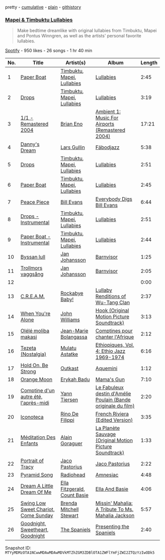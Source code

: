 pretty - [cumulative](/playlists/cumulative/37i9dQZF1DX5EArHoxaUqO.md) - [plain](/playlists/plain/37i9dQZF1DX5EArHoxaUqO) - [githistory](https://github.githistory.xyz/mackorone/spotify-playlist-archive/blob/main/playlists/plain/37i9dQZF1DX5EArHoxaUqO)

### [Mapei & Timbuktu Lullabies](https://open.spotify.com/playlist/37i9dQZF1DX5EArHoxaUqO)

> Make bedtime dreamlike with original lullabies from Timbuktu, Mapei and Pontus Winngren, as well as the artists' personal favorite lullabies.

[Spotify](https://open.spotify.com/user/spotify) - 950 likes - 26 songs - 1 hr 40 min

| No. | Title | Artist(s) | Album | Length |
|---|---|---|---|---|
| 1 | [Paper Boat](https://open.spotify.com/track/6MwywkGKmWtYDtsHEtVnB4) | [Timbuktu](https://open.spotify.com/artist/4bOG1sx3QHFbOUVLNmMpPe), [Mapei](https://open.spotify.com/artist/6baWjwY7WiVPCZcW7pqqhz), [Lullabies](https://open.spotify.com/artist/49Ig1fdepIMRJ5JUIr7Ppg) | [Lullabies](https://open.spotify.com/album/1Lcth0stK7A9Xl46Gknzc7) | 2:45 |
| 2 | [Drops](https://open.spotify.com/track/3CknObGZkPnOdBIhN83Bu2) | [Timbuktu](https://open.spotify.com/artist/4bOG1sx3QHFbOUVLNmMpPe), [Mapei](https://open.spotify.com/artist/6baWjwY7WiVPCZcW7pqqhz), [Lullabies](https://open.spotify.com/artist/49Ig1fdepIMRJ5JUIr7Ppg) | [Lullabies](https://open.spotify.com/album/1Lcth0stK7A9Xl46Gknzc7) | 3:19 |
| 3 | [1/1 \- Remastered 2004](https://open.spotify.com/track/3bCmDqflFBHijgJfvtqev5) | [Brian Eno](https://open.spotify.com/artist/7MSUfLeTdDEoZiJPDSBXgi) | [Ambient 1: Music For Airports \(Remastered 2004\)](https://open.spotify.com/album/063f8Ej8rLVTz9KkjQKEMa) | 17:21 |
| 4 | [Danny's Dream](https://open.spotify.com/track/13hLjPatKentvawsFceF9a) | [Lars Gullin](https://open.spotify.com/artist/4gquwMHteaMQ0ZQOMj9CsI) | [Fäbodjazz](https://open.spotify.com/album/698BkVjPZ6aBbp4OP1jLyW) | 5:38 |
| 5 | [Drops](https://open.spotify.com/track/2rZaw05jYJmirqBdtozMn5) | [Timbuktu](https://open.spotify.com/artist/4bOG1sx3QHFbOUVLNmMpPe), [Mapei](https://open.spotify.com/artist/6baWjwY7WiVPCZcW7pqqhz), [Lullabies](https://open.spotify.com/artist/49Ig1fdepIMRJ5JUIr7Ppg) | [Lullabies](https://open.spotify.com/album/1Lcth0stK7A9Xl46Gknzc7) | 2:51 |
| 6 | [Paper Boat](https://open.spotify.com/track/6VjgIisK90Sl675bjCLJGD) | [Timbuktu](https://open.spotify.com/artist/4bOG1sx3QHFbOUVLNmMpPe), [Mapei](https://open.spotify.com/artist/6baWjwY7WiVPCZcW7pqqhz), [Lullabies](https://open.spotify.com/artist/49Ig1fdepIMRJ5JUIr7Ppg) | [Lullabies](https://open.spotify.com/album/1Lcth0stK7A9Xl46Gknzc7) | 2:45 |
| 7 | [Peace Piece](https://open.spotify.com/track/58yFroDNbzHpYzvicaC0de) | [Bill Evans](https://open.spotify.com/artist/4jXfFzeP66Zy67HM2mvIIF) | [Everybody Digs Bill Evans](https://open.spotify.com/album/2zSAVheEFBPMuUozd6C9gt) | 6:44 |
| 8 | [Drops \- Instrumental](https://open.spotify.com/track/5vzZHEuFmRoJhCc5SBDRin) | [Timbuktu](https://open.spotify.com/artist/4bOG1sx3QHFbOUVLNmMpPe), [Mapei](https://open.spotify.com/artist/6baWjwY7WiVPCZcW7pqqhz), [Lullabies](https://open.spotify.com/artist/49Ig1fdepIMRJ5JUIr7Ppg) | [Lullabies](https://open.spotify.com/album/1Lcth0stK7A9Xl46Gknzc7) | 2:51 |
| 9 | [Paper Boat \- Instrumental](https://open.spotify.com/track/5DG8aEmZHVDOnI2D6VsuT5) | [Timbuktu](https://open.spotify.com/artist/4bOG1sx3QHFbOUVLNmMpPe), [Mapei](https://open.spotify.com/artist/6baWjwY7WiVPCZcW7pqqhz), [Lullabies](https://open.spotify.com/artist/49Ig1fdepIMRJ5JUIr7Ppg) | [Lullabies](https://open.spotify.com/album/1Lcth0stK7A9Xl46Gknzc7) | 2:44 |
| 10 | [Byssan lull](https://open.spotify.com/track/0VGKHZHCdEl8tq2Aqin8uI) | [Jan Johansson](https://open.spotify.com/artist/6DEfX2tZzx9iANmaErvLGf) | [Barnvisor](https://open.spotify.com/album/4vVAWhdb0dpfqiqfdKAIR0) | 1:25 |
| 11 | [Trollmors vaggsång](https://open.spotify.com/track/0HnzYVsrjA2RRHERHIAyvR) | [Jan Johansson](https://open.spotify.com/artist/6DEfX2tZzx9iANmaErvLGf) | [Barnvisor](https://open.spotify.com/album/4vVAWhdb0dpfqiqfdKAIR0) | 2:05 |
| 12 | [](https://open.spotify.com/track/0Pjue24T1DIPZMNvQN06g1) | [](https://open.spotify.com/artist/0LyfQWJT6nXafLPZqxe9Of) | [](https://open.spotify.com/album/4uvvhkcmUIhQ3h9hvLSCk4) | 0:00 |
| 13 | [C.R.E.A.M.](https://open.spotify.com/track/5ya6T5IWJLxl616Bf7DSaO) | [Rockabye Baby!](https://open.spotify.com/artist/5bHjVR4F2Tfq4Ha6x7K6wU) | [Lullaby Renditions of Wu\-Tang Clan](https://open.spotify.com/album/7daFeFeJyRZP6NiEXWMsI8) | 2:37 |
| 14 | [When You're Alone](https://open.spotify.com/track/6wumwltdJFMgSivEJ34W2I) | [John Williams](https://open.spotify.com/artist/3dRfiJ2650SZu6GbydcHNb) | [Hook \(Original Motion Picture Soundtrack\)](https://open.spotify.com/album/2SNJN8cmx15IVdSa5jJCVR) | 3:13 |
| 15 | [Olélé moliba makasi](https://open.spotify.com/track/0GOVrPqk9SXO1ap6LDH9q2) | [Jean\-Marie Bolangassa](https://open.spotify.com/artist/5EYMCZHZySno9oBjAYcHYz) | [Comptines pour chanter l'Afrique](https://open.spotify.com/album/4Y5OKDlEAT0B9h6JywQix2) | 2:12 |
| 16 | [Tezeta \(Nostalgia\)](https://open.spotify.com/track/414J8tKHbtF16XOiHGBEso) | [Mulatu Astatke](https://open.spotify.com/artist/7HGFXtBhRq3g1Ma3nH4Rgv) | [Ethiopiques, Vol\. 4: Ethio Jazz 1969\-1974](https://open.spotify.com/album/5VKvVk4gaPAJyXjof8NnzX) | 6:16 |
| 17 | [Hold On, Be Strong](https://open.spotify.com/track/7g8S0N45Tkp7yE1WEWRwyu) | [Outkast](https://open.spotify.com/artist/1G9G7WwrXka3Z1r7aIDjI7) | [Aquemini](https://open.spotify.com/album/5ceB3rxgXqIRpsOvVzTG28) | 1:12 |
| 18 | [Orange Moon](https://open.spotify.com/track/5dlfvkyZOuBCFP1KbzRHUx) | [Erykah Badu](https://open.spotify.com/artist/7IfculRW2WXyzNQ8djX8WX) | [Mama's Gun](https://open.spotify.com/album/3cADvHRdKniF9ELCn1zbGH) | 7:10 |
| 19 | [Comptine d'un autre été, l'après\-midi](https://open.spotify.com/track/14rZjW3RioG7WesZhYESso) | [Yann Tiersen](https://open.spotify.com/artist/00sazWvoTLOqg5MFwC68Um) | [Le Fabuleux destin d'Amélie Poulain \(Bande originale du film\)](https://open.spotify.com/album/6PRPYATK5VvjZ2p911y6U0) | 2:20 |
| 20 | [Iconoteca](https://open.spotify.com/track/7xpKSrGAp1ZpX84Ui6Gc67) | [Rino De Filippi](https://open.spotify.com/artist/5P3033vbGD0XwYwqNEIRK0) | [French Riviera \(Edited Version\)](https://open.spotify.com/album/1DiOn1vpniiSJW8uqo6M45) | 3:35 |
| 21 | [Méditation Des Enfants](https://open.spotify.com/track/3wRs0OVDfZU0Hs4Jw7A2xh) | [Alain Goraguer](https://open.spotify.com/artist/2yenSHFA1v0ZsCMFWr5N1M) | [La Planète Sauvage \(Original Motion Picture Soundtrack\)](https://open.spotify.com/album/4BF1mMXkDo1NcJCgEBXKEk) | 1:33 |
| 22 | [Portrait of Tracy](https://open.spotify.com/track/5NBAy2oiS9OIWyAZhklsH2) | [Jaco Pastorius](https://open.spotify.com/artist/3U3C9o6UTYNdEsDckpRyvX) | [Jaco Pastorius](https://open.spotify.com/album/6SsT4Zyev0zS7eocL0B72m) | 2:22 |
| 23 | [Pyramid Song](https://open.spotify.com/track/55q3Ro66yXWi9rsEddeEN4) | [Radiohead](https://open.spotify.com/artist/4Z8W4fKeB5YxbusRsdQVPb) | [Amnesiac](https://open.spotify.com/album/1HrMmB5useeZ0F5lHrMvl0) | 4:48 |
| 24 | [Dream A Little Dream Of Me](https://open.spotify.com/track/7sO8fLoq7H3er7C24UtLiF) | [Ella Fitzgerald](https://open.spotify.com/artist/5V0MlUE1Bft0mbLlND7FJz), [Count Basie](https://open.spotify.com/artist/2jFZlvIea42ZvcCw4OeEdA) | [Ella And Basie](https://open.spotify.com/album/752AJr22BFy9yubj4XJauv) | 4:06 |
| 25 | [Swing Low Sweet Chariot, Come Sunday](https://open.spotify.com/track/5wXulQePYdipf5yZuFjZS8) | [Brenda Mitchell Stewart](https://open.spotify.com/artist/4cIe8bqCXOsO0tUqS6qjqq) | [Missin' Mahalia: A Tribute To Ms\. Mahalia Jackson](https://open.spotify.com/album/1Dp5fbc3wjdY9YMGHCWgP2) | 5:57 |
| 26 | [Goodnight, Sweetheart, Goodnight](https://open.spotify.com/track/5VLKQp1YTubqXJ02HnViz5) | [The Spaniels](https://open.spotify.com/artist/0EkpTQlDjByRT3m4wOsr4P) | [Presenting the Spaniels](https://open.spotify.com/album/3FXBB39hDogIg4qUjEmVn2) | 2:40 |

Snapshot ID: `MTYyMDMzOTA1NCwwMDAwMDAwMDVkMTZhZGM3ZDBlOTA1ZWFlYmFjZWI2ZTQzYzIwODk5`
